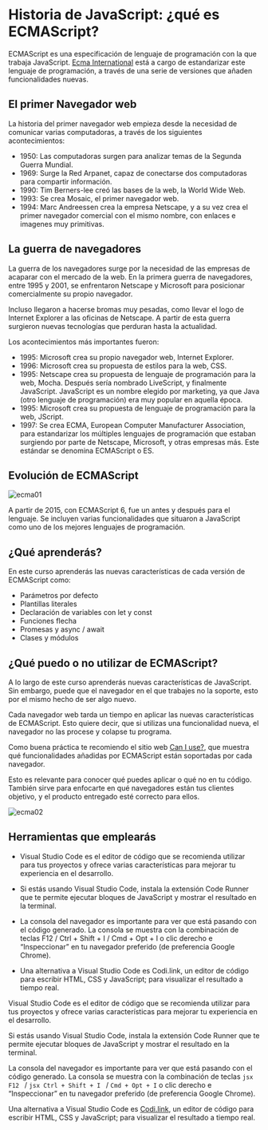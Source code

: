# Historia de JavaScript: ¿qué es ECMAScript?
ECMAScript es una especificación de lenguaje de programación con la que trabaja JavaScript. [Ecma International](https://www.ecma-international.org/) está a cargo de estandarizar este lenguaje de programación, a través de una serie de versiones que añaden funcionalidades nuevas.

## El primer Navegador web
La historia del primer navegador web empieza desde la necesidad de comunicar varias computadoras, a través de los siguientes acontecimientos:
- 1950: Las computadoras surgen para analizar temas de la Segunda Guerra Mundial.
- 1969: Surge la Red Arpanet, capaz de conectarse dos computadoras para compartir información.
- 1990: Tim Berners-lee creó las bases de la web, la World Wide Web.
- 1993: Se crea Mosaic, el primer navegador web.
- 1994: Marc Andreessen crea la empresa Netscape, y a su vez crea el primer navegador comercial con el mismo nombre, con enlaces e imagenes muy primitivas.

## La guerra de navegadores
La guerra de los navegadores surge por la necesidad de las empresas de acaparar con el mercado de la web. En la primera guerra de navegadores, entre 1995 y 2001, se enfrentaron Netscape y Microsoft para posicionar comercialmente su propio navegador.

Incluso llegaron a hacerse bromas muy pesadas, como llevar el logo de Internet Explorer a las oficinas de Netscape. A partir de esta guerra surgieron nuevas tecnologías que perduran hasta la actualidad.

Los acontecimientos más importantes fueron:
- 1995: Microsoft crea su propio navegador web, Internet Explorer.
- 1996: Microsoft crea su propuesta de estilos para la web, CSS.
- 1995: Netscape crea su propuesta de lenguaje de programación para la web, Mocha. Después sería nombrado LiveScript, y finalmente JavaScript. JavaScript es un nombre elegido por marketing, ya que Java (otro lenguaje de programación) era muy popular en aquella época.
- 1995: Microsoft crea su propuesta de lenguaje de programación para la web, JScript.
- 1997: Se crea ECMA, European Computer Manufacturer Association, para estandarizar los múltiples lenguajes de programación que estaban surgiendo por parte de Netscape, Microsoft, y otras empresas más. Este estándar se denomina ECMAScript o ES.
## Evolución de ECMAScript

![ecma01](https://cdn.document360.io/da52b302-22aa-4a71-9908-ba18e68ffee7/Images/Documentation/ecma01.PNG)

A partir de 2015, con ECMAScript 6, fue un antes y después para el lenguaje. Se incluyen varias funcionalidades que situaron a JavaScript como uno de los mejores lenguajes de programación.

## ¿Qué aprenderás?
En este curso aprenderás las nuevas características de cada versión de ECMAScript como:

- Parámetros por defecto
- Plantillas literales
- Declaración de variables con let y const
- Funciones flecha
- Promesas y async / await
- Clases y módulos


## ¿Qué puedo o no utilizar de ECMAScript?

A lo largo de este curso aprenderás nuevas características de JavaScript. Sin embargo, puede que el navegador en el que trabajes no la soporte, esto por el mismo hecho de ser algo nuevo.

Cada navegador web tarda un tiempo en aplicar las nuevas características de ECMAScript. Esto quiere decir, que si utilizas una funcionalidad nueva, el navegador no las procese y colapse tu programa.

Como buena práctica te recomiendo el sitio web [Can I use?](https://caniuse.com/), que muestra qué funcionalidades añadidas por ECMAScript están soportadas por cada navegador.

Esto es relevante para conocer qué puedes aplicar o qué no en tu código. También sirve para enfocarte en qué navegadores están tus clientes objetivo, y el producto entregado esté correcto para ellos.

![ecma02](https://cdn.document360.io/da52b302-22aa-4a71-9908-ba18e68ffee7/Images/Documentation/ecma02.png)

## Herramientas que emplearás

- Visual Studio Code es el editor de código que se recomienda utilizar para tus proyectos y ofrece varias características para mejorar tu experiencia en el desarrollo.

- Si estás usando Visual Studio Code, instala la extensión Code Runner que te permite ejecutar bloques de JavaScript y mostrar el resultado en la terminal.

- La consola del navegador es importante para ver que está pasando con el código generado. La consola se muestra con la combinación de teclas F12 / Ctrl + Shift + I / Cmd + Opt + I o clic derecho e “Inspeccionar” en tu navegador preferido (de preferencia Google Chrome).

- Una alternativa a Visual Studio Code es Codi.link, un editor de código para escribir HTML, CSS y JavaScript; para visualizar el resultado a tiempo real.

Visual Studio Code es el editor de código que se recomienda utilizar para tus proyectos y ofrece varias características para mejorar tu experiencia en el desarrollo.

Si estás usando Visual Studio Code, instala la extensión Code Runner que te permite ejecutar bloques de JavaScript y mostrar el resultado en la terminal.

La consola del navegador es importante para ver que está pasando con el código generado. La consola se muestra con la combinación de teclas
```jsx F12 ``` / ```jsx Ctrl + Shift + I ``` / ``` Cmd + Opt + I ``` o clic derecho e “Inspeccionar” en tu navegador preferido (de preferencia Google Chrome).

Una alternativa a Visual Studio Code es [Codi.link](https://codi.link/), un editor de código para escribir HTML, CSS y JavaScript; para visualizar el resultado a tiempo real.